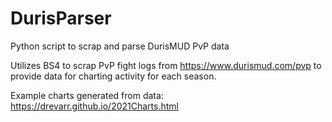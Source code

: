 # DurisParser
Python script to scrap and parse DurisMUD PvP data

Utilizes BS4 to scrap PvP fight logs from https://www.durismud.com/pvp to
provide data for charting activity for each season.

Example charts generated from data: https://drevarr.github.io/2021Charts.html
